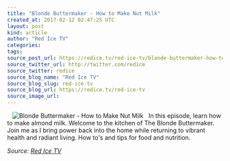 ```yaml
---
title: "Blonde Buttermaker - How to Make Nut Milk"
created_at: 2017-02-12 02:47:25 UTC
layout: post
kind: article
author: "Red Ice TV"
categories: 
tags: 
source_post_url: https://redice.tv/red-ice-tv/blonde-buttermaker-how-to-make-nut-milk
source_twitter_url: http://twitter.com/redice
source_twitter: redice
source_blog_name: "Red Ice TV"
source_blog_slug: red-ice-tv
source_blog_url: https://redice.tv/red-ice-tv
source_image_url: 
---
```

<img align="left" hspace="12" alt="Blonde Buttermaker - How to Make Nut Milk" src="https://rdice.net/a/c/t/17/BBM-ep3-nut-milk.9cd7b47f.jpg"> In this episode, learn how to make almond milk. 
Welcome to the kitchen of The Blonde Buttermaker. Join me as I bring power back into the home while returning to vibrant health and radiant living. How to's and tips for food and nutrition.<div class="">
    <i>Source: <a href="https://redice.tv/red-ice-tv">Red Ice TV</a></i>
</div>
